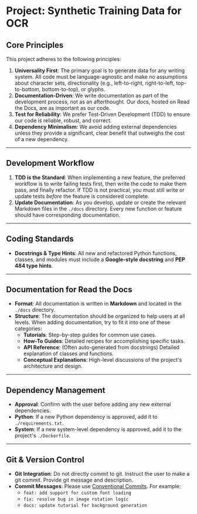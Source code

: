 # Project: Synthetic Training Data for OCR

## Core Principles

This project adheres to the following principles:

1.  **Universality First**: The primary goal is to generate data for any writing system. All code must be language-agnostic and make no assumptions about character sets, directionality (e.g., left-to-right, right-to-left, top-to-bottom, bottom-to-top), or glyphs.
2.  **Documentation-Driven**: We write documentation as part of the development process, not as an afterthought. Our docs, hosted on Read the Docs, are as important as our code.
3.  **Test for Reliability**: We prefer Test-Driven Development (TDD) to ensure our code is reliable, robust, and correct.
4.  **Dependency Minimalism**: We avoid adding external dependencies unless they provide a significant, clear benefit that outweighs the cost of a new dependency.

---

## Development Workflow

1.  **TDD is the Standard**: When implementing a new feature, the preferred workflow is to write failing tests first, then write the code to make them pass, and finally refactor. If TDD is not practical, you must still write or update tests *before* the feature is considered complete.
2.  **Update Documentation**: As you develop, update or create the relevant Markdown files in the `./docs` directory. Every new function or feature should have corresponding documentation.

---

## Coding Standards

-   **Docstrings & Type Hints**: All new and refactored Python functions, classes, and modules must include a **Google-style docstring** and **PEP 484 type hints**.

---

## Documentation for Read the Docs

-   **Format**: All documentation is written in **Markdown** and located in the `./docs` directory.
-   **Structure**: The documentation should be organized to help users at all levels. When adding documentation, try to fit it into one of these categories:
    -   **Tutorials**: Step-by-step guides for common use cases.
    -   **How-To Guides**: Detailed recipes for accomplishing specific tasks.
    -   **API Reference**: (Often auto-generated from docstrings) Detailed explanation of classes and functions.
    -   **Conceptual Explanations**: High-level discussions of the project's architecture and design.

---

## Dependency Management

-   **Approval**: Confirm with the user before adding any new external dependencies.
-   **Python**: If a new Python dependency is approved, add it to `./requirements.txt`.
-   **System**: If a new system-level dependency is approved, add it to the project's `./Dockerfile`.

---

## Git & Version Control

-   **Git Integration**: Do not directly commit to git. Instruct the user to make a git commit. Provide git message and description. 
-   **Commit Messages**: Please use [Conventional Commits](https://www.conventionalcommits.org/en/v1.0.0/). For example:
    -   `feat: add support for custom font loading`
    -   `fix: resolve bug in image rotation logic`
    -   `docs: update tutorial for background generation`
